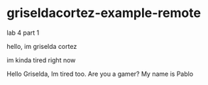 # griseldacortez-example-remote
lab 4 part 1

hello, im griselda cortez

im kinda tired right now

Hello Griselda, Im tired too. Are you a gamer? My name is Pablo 
